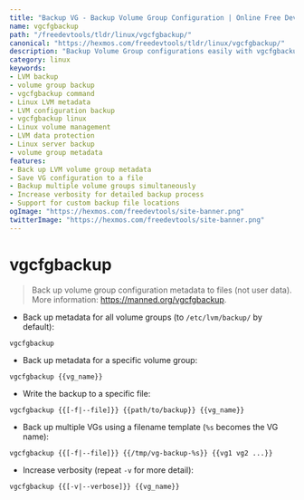 ```yaml
---
title: "Backup VG - Backup Volume Group Configuration | Online Free DevTools by Hexmos"
name: vgcfgbackup
path: "/freedevtools/tldr/linux/vgcfgbackup/"
canonical: "https://hexmos.com/freedevtools/tldr/linux/vgcfgbackup/"
description: "Backup Volume Group configurations easily with vgcfgbackup. Securely manage LVM metadata and prevent data loss. Free online tool, no registration required."
category: linux
keywords:
- LVM backup
- volume group backup
- vgcfgbackup command
- Linux LVM metadata
- LVM configuration backup
- vgcfgbackup linux
- Linux volume management
- LVM data protection
- Linux server backup
- volume group metadata
features:
- Back up LVM volume group metadata
- Save VG configuration to a file
- Backup multiple volume groups simultaneously
- Increase verbosity for detailed backup process
- Support for custom backup file locations
ogImage: "https://hexmos.com/freedevtools/site-banner.png"
twitterImage: "https://hexmos.com/freedevtools/site-banner.png"
---
```


# vgcfgbackup

> Back up volume group configuration metadata to files (not user data).
> More information: <https://manned.org/vgcfgbackup>.

- Back up metadata for all volume groups (to `/etc/lvm/backup/` by default):

`vgcfgbackup`

- Back up metadata for a specific volume group:

`vgcfgbackup {{vg_name}}`

- Write the backup to a specific file:

`vgcfgbackup {{[-f|--file]}} {{path/to/backup}} {{vg_name}}`

- Back up multiple VGs using a filename template (`%s` becomes the VG name):

`vgcfgbackup {{[-f|--file]}} {{/tmp/vg-backup-%s}} {{vg1 vg2 ...}}`

- Increase verbosity (repeat `-v` for more detail):

`vgcfgbackup {{[-v|--verbose]}} {{vg_name}}`
